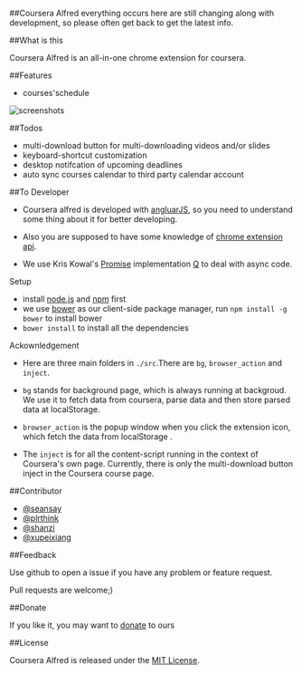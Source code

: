 ##Coursera Alfred 
everything occurs here are still changing along with development, so please often get back to get the latest info.

##What is this

Coursera Alfred is an all-in-one chrome extension for coursera.

##Features

* courses'schedule

![screenshots](http://f.cl.ly/items/3Z3S24153d3V2l1t3x2j/coursera_alfred_v3.1.png)

##Todos

* multi-download button for multi-downloading videos and/or slides
* keyboard-shortcut customization
* desktop notifcation of upcoming deadlines
* auto sync courses calendar to third party calendar account

##To Developer

* Coursera alfred is developed with [angluarJS](http://angularjs.org/), so you need to understand some thing about it for better developing.

* Also you are supposed to have some knowledge of [chrome extension api](http://developer.chrome.com/extensions/).

* We use Kris Kowal's [Promise](http://wiki.commonjs.org/wiki/Promises) implementation [Q](https://github.com/kriskowal/q) to deal with async code.


Setup

* install [node.js](http://nodejs.org/) and [npm](https://npmjs.org/) first
* we use [bower](http://bower.io/) as our client-side package manager, run `npm install -g bower` to install bower
* `bower install` to install all the dependencies

Ackownledgement

* Here are three main folders in `./src`.There are `bg`, `browser_action` and `inject`.

* `bg` stands for background page, which is always running at backgroud. We use it to fetch data from coursera, parse data and then store parsed data at localStorage.

* `browser_action` is the popup window when you click the extension icon, which fetch the data from localStorage .

* The `inject` is for all the content-script running in the context of Coursera's own page. Currently, there is only the multi-download button inject in the Coursera course page.

##Contributor

* [@seansay](https://github.com/seansay)
* [@plrthink](https://github.com/plrthink)
* [@shanzi](https://github.com/shanzi)
* [@xupeixiang](https://github.com/xupeixiang)

##Feedback

Use github to open a issue if you have any problem or feature request.

Pull requests are welcome;)

##Donate

If you like it, you may want to [donate](https://me.alipay.com/caonima) to ours

##License

Coursera Alfred is released under the [MIT License](http://opensource.org/licenses/MIT).
